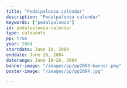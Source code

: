 ```yaml
---
title: "Pedalpalooza calendar"
description: "Pedalpalooza calendar"
keywords: ["pedalpalooza"]
id: pedalpalooza-calendar
type: calevents
pp: true
year: 2004
startdate: June 10, 2004
enddate: June 26, 2004
daterange: June 10–26, 2004
banner-image: "/images/pp/pp2004-banner.png"
poster-image: "/images/pp/pp2004.jpg"

---
```


